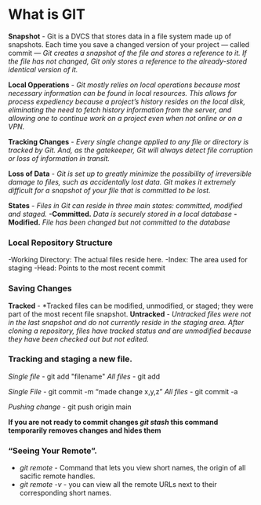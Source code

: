 # What is GIT

**Snapshot** - Git is a DVCS that stores data in a file system made up of snapshots. Each time you save a changed version of your project — called commit — *Git creates a snapshot of the file and stores a reference to it. If the file has not changed, Git only stores a reference to the already-stored identical version of it.*

**Local Opperations** - *Git mostly relies on local operations because most necessary information can be found in local resources. This allows for process expediency because a project’s history resides on the local disk, eliminating the need to fetch history information from the server, and allowing one to continue work on a project even when not online or on a VPN.*

**Tracking Changes** - *Every single change applied to any file or directory is tracked by Git. And, as the gatekeeper, Git will always detect file corruption or loss of information in transit.*

**Loss of Data** - *Git is set up to greatly minimize the possibility of irreversible damage to files, such as accidentally lost data. Git makes it extremely difficult for a snapshot of your file that is committed to be lost.*

**States** - *Files in Git can reside in three main states: committed, modified and staged.*
**-Committed.** *Data is securely stored in a local database*
**-Modified.** *File has been changed but not committed to the database*

### Local Repository Structure

-Working Directory: The actual files reside here.
-Index: The area used for staging
-Head: Points to the most recent commit

### Saving Changes
**Tracked** - *Tracked files can be modified, unmodified, or staged; they were part of the most recent file snapshot.
**Untracked** - *Untracked files were not in the last snapshot and do not currently reside in the staging area.
After cloning a repository, files have tracked status and are unmodified because they have been checked out but not edited.*

### Tracking and staging a new file.
*Single file* - git add "filename"
*All files* - git add

*Single File* - git commit -m “made change x,y,z”
*All files* - git commit -a

*Pushing change* - git push origin main

**If you are not ready to commit changes *git stash* this command temporarily removes changes and hides them**

### “Seeing Your Remote”.

- *git remote* - Command that lets you view short names, the origin of all sacific remote handles.
- *git remote -v* - you can view all the remote URLs next to their corresponding short names.

